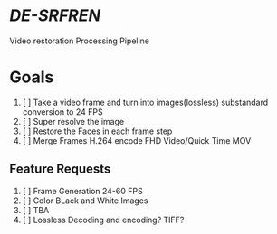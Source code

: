 # _DE-SRFREN_
Video restoration Processing Pipeline

# Goals
1. [ ] Take a video frame and turn into images(lossless) substandard conversion to 24 FPS
2. [ ] Super resolve the image
3. [ ] Restore the Faces in each frame step
4. [ ] Merge Frames H.264 encode FHD Video/Quick Time MOV

Feature Requests
-------------
1. [ ] Frame Generation 24-60 FPS
2. [ ] Color BLack and White Images
3. [ ] TBA 
4. [ ] Lossless Decoding and encoding? TIFF?
